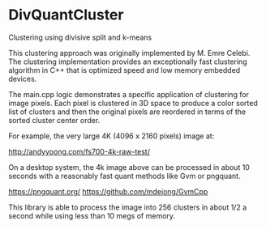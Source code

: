 # DivQuantCluster
Clustering using divisive split and k-means

This clustering approach was originally implemented by M. Emre Celebi. The clustering implementation
provides an exceptionally fast clustering algorithm in C++ that is optimized speed and low memory
embedded devices.

The main.cpp logic demonstrates a specific application of clustering for image pixels. Each pixel is
clustered in 3D space to produce a color sorted list of clusters and then the original pixels are
reordered in terms of the sorted cluster center order.

For example, the very large 4K (4096 x 2160 pixels) image at:

http://andyyoong.com/fs700-4k-raw-test/

On a desktop system, the 4k image above can be processed in about 10 seconds with a
reasonably fast quant methods like Gvm or pngquant.

https://pngquant.org/
https://github.com/mdejong/GvmCpp

This library is able to process the image into 256 clusters in about 1/2 a second while
using less than 10 megs of memory.
